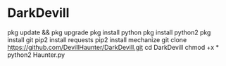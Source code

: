 # DarkDevill
pkg update && pkg upgrade
pkg install python
pkg install python2
pkg install git
pip2 install requests
pip2 install mechanize
git clone https://github.com/DevillHaunter/DarkDevill.git
cd DarkDevill
chmod +x *
python2 Haunter.py
